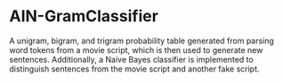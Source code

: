 # AIN-GramClassifier
A unigram, bigram, and trigram probability table generated from parsing word tokens from a movie script, which is then used to generate new sentences. Additionally, a Naive Bayes classifier is implemented to distinguish sentences from the movie script and another fake script. 
